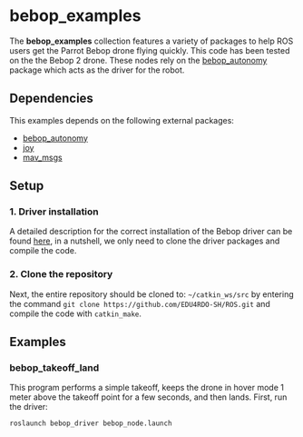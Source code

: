 # bebop_examples

The **bebop_examples** collection features a variety of packages to help ROS users get the Parrot Bebop drone flying quickly. This code has been tested on the the Bebop 2 drone. These nodes rely on the [bebop_autonomy](https://github.com/AutonomyLab/bebop_autonomy) package which acts as the driver for the robot.

## Dependencies
This examples depends on the following external packages:

- [bebop_autonomy](https://bebop-autonomy.readthedocs.io/en/latest/#)
- [joy](https://wiki.ros.org/joy)
- [mav_msgs](https://wiki.ros.org/mav_msgs)

## Setup

### 1. Driver installation
A detailed description for the correct installation of the Bebop driver can be found [here](https://bebop-autonomy.readthedocs.io/en/latest/installation.html), in a nutshell, we only need to clone the driver packages and compile the code.

### 2. Clone the repository
Next, the entire repository should be cloned to: ```~/catkin_ws/src``` by entering the command ```git clone https://github.com/EDU4RDO-SH/ROS.git``` and compile the code with ```catkin_make```.


## Examples

### bebop_takeoff_land
This program performs a simple takeoff, keeps the drone in hover mode 1 meter above the takeoff point for a few seconds, and then lands. First, run the driver:

```
roslaunch bebop_driver bebop_node.launch
```
